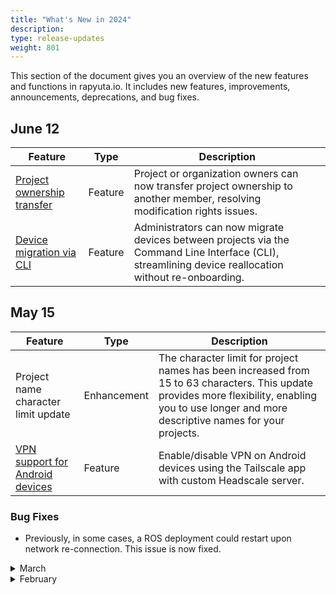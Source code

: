 ```yaml
---
title: "What's New in 2024"
description:
type: release-updates
weight: 801
---
```


This section of the document gives you an overview of the new features and functions in rapyuta.io. It includes new features, improvements, announcements, deprecations, and bug fixes.

## June 12

| Feature   | Type | Description |
| -------   | ---- | ----------- |
| [Project ownership transfer](/how-to-guides/account-management/managing-projects/) | Feature | Project or organization owners can now transfer project ownership to another member, resolving modification rights issues.|
| [Device migration via CLI](/3_how-tos/34_networking-and-communication/347_enable-vpn/#enablingdisabling-vpn-on-android-devices) | Feature | Administrators can now migrate devices between projects via the Command Line Interface (CLI), streamlining device reallocation without re-onboarding.|

## May 15

| Feature   | Type | Description |
| -------   | ---- | ----------- |
| Project name character limit update | Enhancement | The character limit for project names has been increased from 15 to 63 characters. This update provides more flexibility, enabling you to use longer and more descriptive names for your projects.|
| [VPN support for Android devices](/3_how-tos/34_networking-and-communication/347_enable-vpn/#enablingdisabling-vpn-on-android-devices) | Feature | Enable/disable VPN on Android devices using the Tailscale app with custom Headscale server.|

### Bug Fixes

* Previously, in some cases, a ROS deployment could restart upon network re-connection. This issue is now fixed.

<details>
  <summary>March</summary>

## March 13

| Feature   | Type | Description |
| -------   | ---- | ----------- |
| [VPN connectivity restoration with updated subnet ranges](/3_how-tos/34_networking-and-communication/347_enable-vpn/) | New | Updates to subnet ranges in the project no longer require re-enabling the VPN. |
| Support for IP whitelisting in StaticRoutes | New | Users can now whitelist specific IP addresses in StaticRoutes, enhancing security by restricting access to designated IPs. |
| Support for specifying permissions and ownership in device volume mounts | New | Users can define permissions and ownership settings for device volume mounts, providing greater control and flexibility over access rights and ownership of mounted volumes.|

</details>


<details>
  <summary>February</summary>

## February 14

| Feature   | Type | Description |
| -------   | ---- | ----------- |
| Support for US region in cloud deployments | New | Users can now spin cloud deployments in the US cluster, enabling them to utilize localized infrastructure resources and reduce latency for US-based users; retrieve updated manifests in the CLI using the ``rio explain`` command |

</details>
